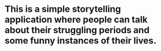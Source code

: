 # This is a simple storytelling application where people can talk about their struggling periods and some funny instances of their lives.
